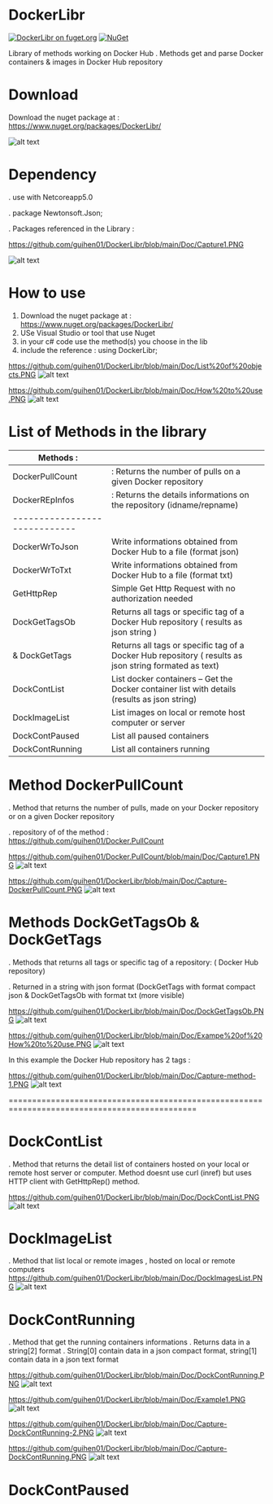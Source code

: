 # DockerLibr
[![DockerLibr on fuget.org](https://www.fuget.org/packages/DockerLibr/badge.svg)](https://www.fuget.org/packages/DockerLibr)
[![NuGet](https://img.shields.io/nuget/v/DockerLibr.svg)](https://www.nuget.org/packages/DockerLibr/) 

Library of methods working on Docker Hub . Methods get and parse Docker containers & images in Docker Hub repository

# Download

Download the nuget package at : https://www.nuget.org/packages/DockerLibr/

![alt text](https://github.com/guihen01/DockerLibr/blob/main/Doc/package%20nuget.PNG "Logo Title Text 1")


# Dependency 

. use with Netcoreapp5.0 
 
. package Newtonsoft.Json;

. Packages referenced in the Library :

https://github.com/guihen01/DockerLibr/blob/main/Doc/Capture1.PNG

![alt text](https://github.com/guihen01/DockerLibr/blob/main/Doc/Capture1.PNG "Logo Title Text 1")

# How to use 

1. Download the nuget package at : https://www.nuget.org/packages/DockerLibr/
2. USe Visual Studio or tool that use Nuget
3. in your c# code use the method(s) you choose in the lib
4. include the reference : using DockerLibr;

https://github.com/guihen01/DockerLibr/blob/main/Doc/List%20of%20objects.PNG
![alt text](https://github.com/guihen01/DockerLibr/blob/main/Doc/List%20of%20objects.PNG "Logo Title Text 1")

https://github.com/guihen01/DockerLibr/blob/main/Doc/How%20to%20use.PNG
![alt text](https://github.com/guihen01/DockerLibr/blob/main/Doc/How%20to%20use.PNG "Logo Title Text 1")


# List of Methods in the library 

| Methods :                   |                                                                                                                                 |
| --------------------------- | --------------------------------------------------------------------------------------------------------------------------------------|
| DockerPullCount             |  : Returns the number of pulls on a given Docker repository                                                                                       | ----------------------------|                                                                                                                                       |           
| DockerREpInfos              |  : Returns the details informations on the repository (idname/repname)                      
|-----------------------------| 
|  DockerWrToJson             | Write informations obtained from Docker Hub to a file (format json) 
|  DockerWrToTxt              | Write informations obtained from Docker Hub to a file (format txt)
|  GetHttpRep                 | Simple Get Http Request with no authorization needed
|  DockGetTagsOb              | Returns all tags or specific tag of a Docker Hub repository  ( results as  json string )
|  & DockGetTags              | Returns all tags or specific tag of a Docker Hub repository  ( results as  json string formated as text)
|  DockContList               | List docker containers – Get the Docker container list with details (results as  json string)
|  DockImageList              | List images on local or remote host computer or server
|  DockContPaused             | List all paused containers  
|  DockContRunning            | List all containers running    

# Method DockerPullCount

. Method that returns the number of pulls, made on your Docker repository or on a given Docker repository

. repository of of the method : https://github.com/guihen01/Docker.PullCount

https://github.com/guihen01/Docker.PullCount/blob/main/Doc/Capture1.PNG
![alt text](https://github.com/guihen01/Docker.PullCount/blob/main/Doc/Capture1.PNG "Logo Title Text 1")

https://github.com/guihen01/DockerLibr/blob/main/Doc/Capture-DockerPullCount.PNG
![alt text](https://github.com/guihen01/DockerLibr/blob/main/Doc/Capture-DockerPullCount.PNG "Logo Title Text 1")

# Methods DockGetTagsOb & DockGetTags 

. Methods that returns all tags or specific tag of a repository: ( Docker Hub repository) 

. Returned in a string with json format (DockGetTags with format compact json & DockGetTagsOb with format txt (more visible)

https://github.com/guihen01/DockerLibr/blob/main/Doc/DockGetTagsOb.PNG
![alt text](https://github.com/guihen01/DockerLibr/blob/main/Doc/DockGetTagsOb.PNG "Logo Title Text 1")

https://github.com/guihen01/DockerLibr/blob/main/Doc/Exampe%20of%20How%20to%20use.PNG
![alt text](https://github.com/guihen01/DockerLibr/blob/main/Doc/Exampe%20of%20How%20to%20use.PNG "Logo Title Text 1")

In this example the Docker Hub repository has 2 tags : 

https://github.com/guihen01/DockerLibr/blob/main/Doc/Capture-method-1.PNG
![alt text](https://github.com/guihen01/DockerLibr/blob/main/Doc/Capture-method-1.PNG "Logo Title Text 1")

==============================================================================================

# DockContList 
. Method that returns the detail list of containers hosted on your local or remote host server or computer.
Method doesnt use curl (inref) but uses HTTP client with GetHttpRep() method.

https://github.com/guihen01/DockerLibr/blob/main/Doc/DockContList.PNG
![alt text](https://github.com/guihen01/DockerLibr/blob/main/Doc/DockContList.PNG "Logo Title Text 1")

# DockImageList
. Method that list local or remote images , hosted on local or remote computers
https://github.com/guihen01/DockerLibr/blob/main/Doc/DockImagesList.PNG
![alt text]( https://github.com/guihen01/DockerLibr/blob/main/Doc/DockImagesList.PNG "Logo Title Text 1")

# DockContRunning
. Method that get the running containers informations . Returns data in a string[2] format . String[0] contain data in a json compact format, string[1] contain data in a json text format

https://github.com/guihen01/DockerLibr/blob/main/Doc/DockContRunning.PNG
![alt text]( https://github.com/guihen01/DockerLibr/blob/main/Doc/DockContRunning.PNG  "Logo Title Text 1")

https://github.com/guihen01/DockerLibr/blob/main/Doc/Example1.PNG
![alt text]( https://github.com/guihen01/DockerLibr/blob/main/Doc/Example1.PNG  "Logo Title Text 1")

https://github.com/guihen01/DockerLibr/blob/main/Doc/Capture-DockContRunning-2.PNG
![alt text]( https://github.com/guihen01/DockerLibr/blob/main/Doc/Capture-DockContRunning-2.PNG  "Logo Title Text 1")

https://github.com/guihen01/DockerLibr/blob/main/Doc/Capture-DockContRunning.PNG
![alt text]( https://github.com/guihen01/DockerLibr/blob/main/Doc/Capture-DockContRunning.PNG  "Logo Title Text 1")
 
# DockContPaused

